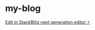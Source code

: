 # my-blog

[Edit in StackBlitz next generation editor ⚡️](https://stackblitz.com/~/github.com/dfnino10/my-blog)